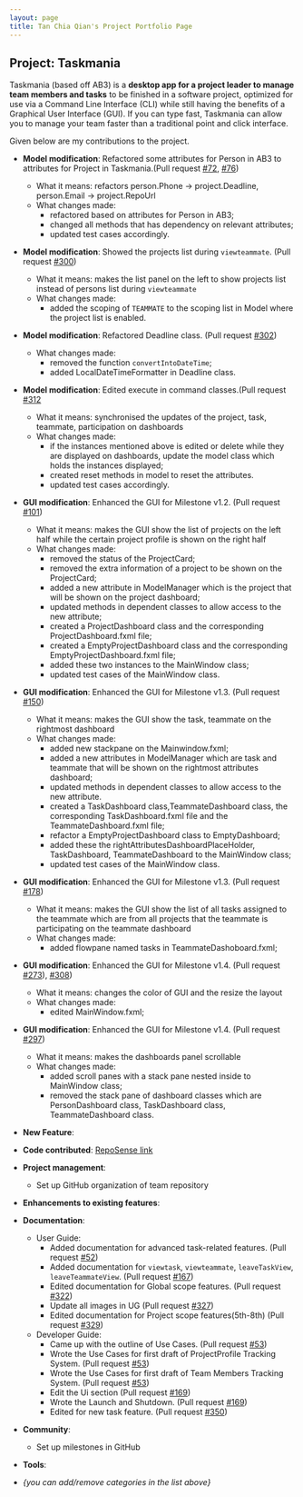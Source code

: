 ```yaml
---
layout: page
title: Tan Chia Qian's Project Portfolio Page
---
```


## Project: Taskmania

Taskmania (based off AB3) is a **desktop app for a project leader to manage team members and tasks** to be finished in a
 software project, optimized for use via a Command Line Interface (CLI) while still having the benefits of a 
 Graphical User Interface (GUI). If you can type fast, Taskmania can allow you to manage your team faster than 
 a traditional point and click interface.
 
Given below are my contributions to the project.

* **Model modification**: Refactored some attributes for Person in AB3 to attributes for Project in Taskmania.(Pull request [\#72](https://github.com/AY2021S1-CS2103T-W10-3/tp/pull/72), [\#76](https://github.com/AY2021S1-CS2103T-W10-3/tp/pull/76))
  * What it means: refactors person.Phone -> project.Deadline, person.Email -> project.RepoUrl
  * What changes made: 
    * refactored based on attributes for Person in AB3;
    * changed all methods that has dependency on relevant attributes;
    * updated test cases accordingly.
    
* **Model modification**: Showed the projects list during `viewteammate`. (Pull request [\#300](https://github.com/AY2021S1-CS2103T-W10-3/tp/pull/300))
   * What it means: makes the list panel on the left to show projects list instead of persons list during `viewteammate`
   * What changes made: 
     * added the scoping of `TEAMMATE` to the scoping list in Model where the project list is enabled.
     
 * **Model modification**: Refactored Deadline class. (Pull request [\#302](https://github.com/AY2021S1-CS2103T-W10-3/tp/pull/302))
    * What changes made: 
      * removed the function `convertIntoDateTime`;
      * added LocalDateTimeFormatter in Deadline class.  
      
  * **Model modification**: Edited execute in command classes.(Pull request [\#312](https://github.com/AY2021S1-CS2103T-W10-3/tp/pull/312)
    * What it means: synchronised the updates of the project, task, teammate, participation on dashboards
    * What changes made: 
      * if the instances mentioned above is edited or delete while they are displayed on dashboards, update the model class which holds the instances displayed;
      * created reset methods in model to reset the attributes.
      * updated test cases accordingly.    

* **GUI modification**: Enhanced the GUI for Milestone v1.2. (Pull request [\#101](https://github.com/AY2021S1-CS2103T-W10-3/tp/pull/101))
  * What it means: makes the GUI show the list of projects on the left half while the certain project profile is shown on the right half
  * What changes made: 
    * removed the status of the ProjectCard;
    * removed the extra information of a project to be shown on the ProjectCard;
    * added a new attribute in ModelManager which is the project that will be shown on the project dashboard;
    * updated methods in dependent classes to allow access to the new attribute;
    * created a ProjectDashboard class and the corresponding ProjectDashboard.fxml file;
    * created a EmptyProjectDashboard class and the corresponding EmptyProjectDashboard.fxml file;
    * added these two instances to the MainWindow class;
    * updated test cases of the MainWindow class.
    
* **GUI modification**: Enhanced the GUI for Milestone v1.3. (Pull request [\#150](https://github.com/AY2021S1-CS2103T-W10-3/tp/pull/150))
  * What it means: makes the GUI show the task, teammate on the rightmost dashboard
  * What changes made: 
    * added new stackpane on the Mainwindow.fxml;
    * added a new attributes in ModelManager which are task and teammate that will be shown on the rightmost attributes dashboard;
    * updated methods in dependent classes to allow access to the new attribute.
    * created a TaskDashboard class,TeammateDashboard class, the corresponding TaskDashboard.fxml file and the TeammateDashboard.fxml file;
    * refactor a EmptyProjectDashboard class to EmptyDashboard;
    * added these the rightAttributesDashboardPlaceHolder, TaskDashboard, TeammateDashboard to the MainWindow class;
    * updated test cases of the MainWindow class.
    
* **GUI modification**: Enhanced the GUI for Milestone v1.3. (Pull request [\#178](https://github.com/AY2021S1-CS2103T-W10-3/tp/pull/178))
  * What it means: makes the GUI show the list of all tasks assigned to the teammate which are from all projects that the teammate is participating on the teammate dashboard
  * What changes made: 
    * added flowpane named tasks in TeammateDashoboard.fxml;
 
 * **GUI modification**: Enhanced the GUI for Milestone v1.4. (Pull request [\#273](https://github.com/AY2021S1-CS2103T-W10-3/tp/pull/273)), [\#308](https://github.com/AY2021S1-CS2103T-W10-3/tp/pull/308))
   * What it means: changes the color of GUI and the resize the layout
   * What changes made: 
     * edited MainWindow.fxml;
     
 * **GUI modification**: Enhanced the GUI for Milestone v1.4. (Pull request [\#297](https://github.com/AY2021S1-CS2103T-W10-3/tp/pull/297))
   * What it means: makes the dashboards panel scrollable
   * What changes made: 
     * added scroll panes with a stack pane nested inside to MainWindow class;
     * removed the stack pane of dashboard classes which are PersonDashboard class, TaskDashboard class, TeammateDashboard class.
     
* **New Feature**:

* **Code contributed**: [RepoSense link](https://nus-cs2103-ay2021s1.github.io/tp-dashboard/#breakdown=true&search=&sort=groupTitle&sortWithin=title&since=2020-08-14&timeframe=commit&mergegroup=&groupSelect=groupByRepos&checkedFileTypes=docs~functional-code~test-code~other&tabOpen=true&tabType=authorship&zFR=false&tabAuthor=TCQian&tabRepo=AY2021S1-CS2103T-W10-3%2Ftp%5Bmaster%5D&authorshipIsMergeGroup=false&authorshipFileTypes=docs~functional-code~test-code)

* **Project management**:
  * Set up GitHub organization of team repository

* **Enhancements to existing features**:

* **Documentation**:
  * User Guide: 
    * Added documentation for advanced task-related features. (Pull request [\#52](https://github.com/AY2021S1-CS2103T-W10-3/tp/pull/52))
    * Added documentation for `viewtask`, `viewteammate`, `leaveTaskView`, `leaveTeammateView`. (Pull request [\#167](https://github.com/AY2021S1-CS2103T-W10-3/tp/pull/167))
    * Edited documentation for Global scope features. (Pull request [\#322](https://github.com/AY2021S1-CS2103T-W10-3/tp/pull/322))
    * Update all images in UG (Pull request [\#327](https://github.com/AY2021S1-CS2103T-W10-3/tp/pull/327))
    * Edited documentation for Project scope features(5th-8th) (Pull request [\#329](https://github.com/AY2021S1-CS2103T-W10-3/tp/pull/329))
  * Developer Guide:
    * Came up with the outline of Use Cases. (Pull request [\#53](https://github.com/AY2021S1-CS2103T-W10-3/tp/pull/53))
    * Wrote the Use Cases for first draft of ProjectProfile Tracking System. (Pull request [\#53](https://github.com/AY2021S1-CS2103T-W10-3/tp/pull/53))
    * Wrote the Use Cases for first draft of Team Members Tracking System. (Pull request [\#53](https://github.com/AY2021S1-CS2103T-W10-3/tp/pull/53))
    * Edit the Ui section (Pull request [\#169](https://github.com/AY2021S1-CS2103T-W10-3/tp/pull/169))
    * Wrote the Launch and Shutdown. (Pull request [\#169](https://github.com/AY2021S1-CS2103T-W10-3/tp/pull/169))
    * Edited for new task feature. (Pull request [\#350](https://github.com/AY2021S1-CS2103T-W10-3/tp/pull/350))

* **Community**:
  * Set up milestones in GitHub

* **Tools**:

* _{you can add/remove categories in the list above}_
